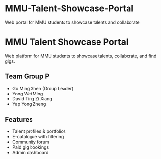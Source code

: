 # MMU-Talent-Showcase-Portal
Web portal for MMU students to showcase talents and collaborate
# MMU Talent Showcase Portal
Web platform for MMU students to showcase talents, collaborate, and find gigs.

## Team Group P
- Go Ming Shen (Group Leader)
- Yong Wei Ming
- David Ting Zi Xiang
- Yap Yong Zheng

## Features
- Talent profiles & portfolios
- E-catalogue with filtering
- Community forum
- Paid gig bookings
- Admin dashboard
